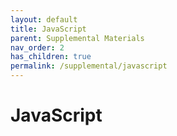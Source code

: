 ```yaml
---
layout: default
title: JavaScript
parent: Supplemental Materials
nav_order: 2
has_children: true
permalink: /supplemental/javascript
---
```


# JavaScript
